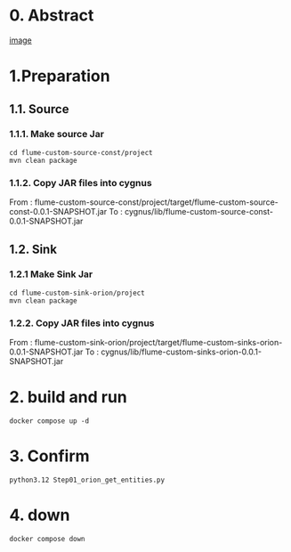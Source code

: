 # 0. Abstract
[image](https://github.com/crayoncrayon2003/sample_FIWARE/tree/main/sample5_OrionAndCygnus/sample3_RESTCygnusOrion/figure.png)

# 1.Preparation

## 1.1. Source

### 1.1.1. Make source Jar
```
cd flume-custom-source-const/project
mvn clean package
```

### 1.1.2. Copy JAR files into cygnus
From : flume-custom-source-const/project/target/flume-custom-source-const-0.0.1-SNAPSHOT.jar
To   : cygnus/lib/flume-custom-source-const-0.0.1-SNAPSHOT.jar

## 1.2. Sink

### 1.2.1 Make Sink Jar
```
cd flume-custom-sink-orion/project
mvn clean package
```

### 1.2.2. Copy JAR files into cygnus
From : flume-custom-sink-orion/project/target/flume-custom-sinks-orion-0.0.1-SNAPSHOT.jar
To   : cygnus/lib/flume-custom-sinks-orion-0.0.1-SNAPSHOT.jar


# 2. build and run
```
docker compose up -d
```

# 3. Confirm
```
python3.12 Step01_orion_get_entities.py
```

# 4. down
```
docker compose down
```
